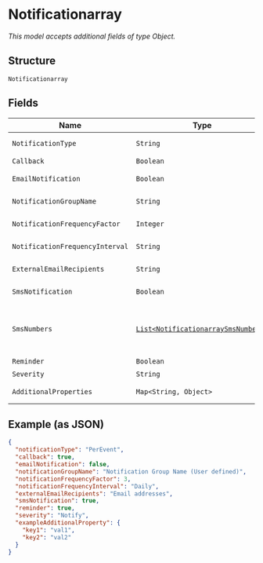
# Notificationarray

*This model accepts additional fields of type Object.*

## Structure

`Notificationarray`

## Fields

| Name | Type | Tags | Description | Getter | Setter |
|  --- | --- | --- | --- | --- | --- |
| `NotificationType` | `String` | Optional | - | String getNotificationType() | setNotificationType(String notificationType) |
| `Callback` | `Boolean` | Optional | - | Boolean getCallback() | setCallback(Boolean callback) |
| `EmailNotification` | `Boolean` | Optional | - | Boolean getEmailNotification() | setEmailNotification(Boolean emailNotification) |
| `NotificationGroupName` | `String` | Optional | - | String getNotificationGroupName() | setNotificationGroupName(String notificationGroupName) |
| `NotificationFrequencyFactor` | `Integer` | Optional | - | Integer getNotificationFrequencyFactor() | setNotificationFrequencyFactor(Integer notificationFrequencyFactor) |
| `NotificationFrequencyInterval` | `String` | Optional | - | String getNotificationFrequencyInterval() | setNotificationFrequencyInterval(String notificationFrequencyInterval) |
| `ExternalEmailRecipients` | `String` | Optional | - | String getExternalEmailRecipients() | setExternalEmailRecipients(String externalEmailRecipients) |
| `SmsNotification` | `Boolean` | Optional | - | Boolean getSmsNotification() | setSmsNotification(Boolean smsNotification) |
| `SmsNumbers` | [`List<NotificationarraySmsNumbers>`](../../doc/models/containers/notificationarray-sms-numbers.md) | Optional | This is List of a container for any-of cases. | List<NotificationarraySmsNumbers> getSmsNumbers() | setSmsNumbers(List<NotificationarraySmsNumbers> smsNumbers) |
| `Reminder` | `Boolean` | Optional | - | Boolean getReminder() | setReminder(Boolean reminder) |
| `Severity` | `String` | Optional | - | String getSeverity() | setSeverity(String severity) |
| `AdditionalProperties` | `Map<String, Object>` | Optional | - | Object getAdditionalProperty(String key) | additionalProperty(String key, Object value) |

## Example (as JSON)

```json
{
  "notificationType": "PerEvent",
  "callback": true,
  "emailNotification": false,
  "notificationGroupName": "Notification Group Name (User defined)",
  "notificationFrequencyFactor": 3,
  "notificationFrequencyInterval": "Daily",
  "externalEmailRecipients": "Email addresses",
  "smsNotification": true,
  "reminder": true,
  "severity": "Notify",
  "exampleAdditionalProperty": {
    "key1": "val1",
    "key2": "val2"
  }
}
```

